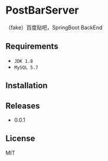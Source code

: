 # PostBarServer
（fake）百度贴吧，SpringBoot BackEnd

## Requirements
+ `JDK 1.8`
+ `MySQL 5.7`

## Installation

## Releases
+ 0.0.1




## License

MIT
